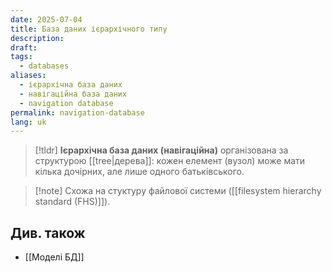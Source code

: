 ```yaml
---
date: 2025-07-04
title: База даних ієрархічного типу
description: 
draft: 
tags:
  - databases
aliases:
  - ієрархічна база даних
  - навігаційна база даних
  - navigation database
permalink: navigation-database
lang: uk
---
```


> [!tldr]
> **Ієрархічна база даних (навігаційна)** організована за структурою [[tree|дерева]]: кожен елемент (вузол) може мати кілька дочірних, але лише одного батьківського.

> [!note] Схожа на стуктуру файлової системи ([[filesystem hierarchy standard (FHS)]]).

## Див. також

- [[Моделі БД]]